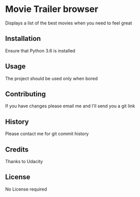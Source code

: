 # Movie Trailer browser
Displays a list of the best movies when you need to feel great
## Installation
Ensure that Python 3.6 is installed
## Usage
The project should be used only when bored
## Contributing
If you have changes please email me and I'll send you a git link
## History
Please contact me for git commit history
## Credits
Thanks to Udacity
## License
No License required
